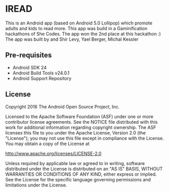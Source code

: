 
IREAD
===================================

This is an Android app (based on Android 5.0 Lollipop) which promote adults and kids to read more. This app was build in a Gaminification hackathons of She Codes. The app won the 2nd place at this hackathon :)
The app was built by and Shir Levy, Yael Berger, Michal Kessler



Pre-requisites
--------------

- Android SDK 24
- Android Build Tools v24.0.1
- Android Support Repository



License
-------

Copyright 2016 The Android Open Source Project, Inc.

Licensed to the Apache Software Foundation (ASF) under one or more contributor
license agreements.  See the NOTICE file distributed with this work for
additional information regarding copyright ownership.  The ASF licenses this
file to you under the Apache License, Version 2.0 (the "License"); you may not
use this file except in compliance with the License.  You may obtain a copy of
the License at

http://www.apache.org/licenses/LICENSE-2.0

Unless required by applicable law or agreed to in writing, software
distributed under the License is distributed on an "AS IS" BASIS, WITHOUT
WARRANTIES OR CONDITIONS OF ANY KIND, either express or implied.  See the
License for the specific language governing permissions and limitations under
the License.
